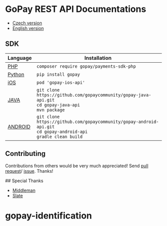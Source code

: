 
# GoPay REST API Documentations

* [Czech version](https://doc.gopay.cz/)
* [English version](https://doc.gopay.com/)

## SDK

Language | Installation |
-------- | ------------ |
[PHP](https://github.com/gopaycommunity/gopay-php-api) | `composer require gopay/payments-sdk-php` |
[Python](https://github.com/gopaycommunity/gopay-python-api) | `pip install gopay` |
[iOS](https://github.com/gopaycommunity/gopay-ios-api)| `pod 'gopay-ios-api'` |
[JAVA](https://github.com/gopaycommunity/gopay-java-api)|  `git clone https://github.com/gopaycommunity/gopay-java-api.git`<br>`cd gopay-java-api`<br>`mvn package `|
[ANDROID](https://github.com/gopaycommunity/gopay-android-api)|  `git clone https://github.com/gopaycommunity/gopay-android-api.git`<br>`cd gopay-android-api`<br>`gradle clean build `|

## Contributing

Contributions from others would be very much appreciated! Send 
[pull request](https://github.com/gopaycommunity/gopay-api-documentation/pulls)/
[issue](https://github.com/gopaycommunity/gopay-api-documentation/issues). Thanks!

## Special Thanks

* [Middleman](https://github.com/middleman/middleman)
* [Slate](https://github.com/tripit/slate)
# gopay-identification
